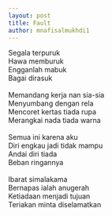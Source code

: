 ```yaml
---
layout: post
title: Fault
author: mnafisalmukhdi1
---
```

Segala terpuruk<br>
Hawa memburuk<br>
Engganlah mabuk<br>
Bagai dirasuk<br>
<br>
Memandang kerja nan sia-sia<br>
Menyumbang dengan rela<br>
Mencoret kertas tiada rupa<br>
Merangkai nada tiada warna<br>
<br>
Semua ini karena aku<br>
Diri engkau jadi tidak mampu<br>
Andai diri tiada<br>
Beban ringannya<br>
<br>
Ibarat simalakama<br>
Bernapas ialah anugerah<br>
Ketiadaan menjadi tujuan<br>
Teriakan minta diselamatkan
